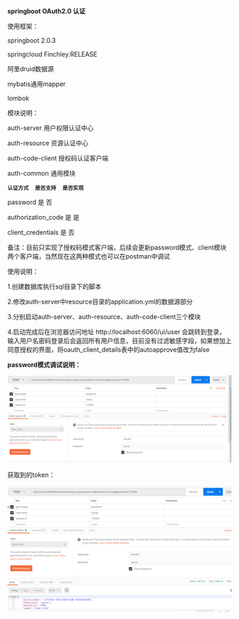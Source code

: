 **springboot OAuth2.0 认证**


使用框架：

   springboot 2.0.3
   
   springcloud Finchley.RELEASE
   
   阿里druid数据源
   
   mybatis通用mapper
   
   lombok


模块说明：
   
   auth-server  用户权限认证中心
   
   auth-resource 资源认证中心
   
   auth-code-client 授权码认证客户端
   
   auth-common 通用模块
   
   

**`认证方式  是否支持  是否实现`**

password    是    否

authorization_code   是  是

client_credentials   是  否

                                                                                                                      

备注：目前只实现了授权码模式客户端，后续会更新password模式、client模块两个客户端，当然现在这两种模式也可以在postman中调试




使用说明：

1.创建数据库执行sql目录下的脚本

2.修改auth-server中resource目录的application.yml的数据源部分

3.分别启动auth-server、auth-resource、auth-code-client三个模块

4.启动完成后在浏览器访问地址 http://localhost:6060/ui/user  会跳转到登录，输入用户名密码登录后会返回所有用户信息，目前没有过滤敏感字段，如果想加上同意授权的界面，将oauth_client_details表中的autoapprove值改为false

**password模式调试说明：**

![Image text](https://github.com/511098425/auth-parent/blob/master/postman-shootscreen/20180726114711.png)

获取到的token：

![Image text](https://github.com/511098425/auth-parent/blob/master/postman-shootscreen/20180726134513.png)
